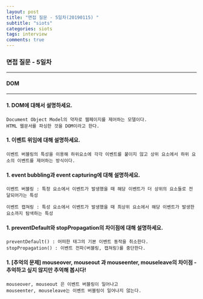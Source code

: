 ```yaml
---
layout: post
title: "면접 질문 - 5일차(20190115) "
subtitle: "siots"
categories: siots
tags: interview
comments: true
---
```


### 면접 질문 - 5일차

---

#### DOM

---

#### 1. DOM에 대해서 설명하세요.

```
Document Object Model의 약자로 웹페이지를 제어하는 모델이다.
HTML 웹문서를 파싱한 것을 DOM이라고 한다.
```

#### 1. 이벤트 위임에 대해 설명하세요.

```
이벤트 버블링의 특성을 이용해 하위요소에 각각 이벤트를 붙이지 않고 상위 요소에서 하위 요소의 이벤트를 제어하는 방식이다.
```

#### 1. event bubbling과 event capturing에 대해 설명하세요.

```
이벤트 버블링 : 특정 요소에서 이벤트가 발생했을 때 해당 이벤트가 더 상위의 요소들로 전달되어가는 특성

이벤트 캡쳐링 : 특성 요소에서 이벤트가 발생했을 때 최상위 요소에서 해당 이벤트가 발생한 요소까지 탐색하는 특성
```

#### 1. preventDefault와 stopPropagation의 차이점에 대해 설명하세요.

```
preventDefault() : 어떠한 태그의 기본 이벤트 동작을 취소한다.
stopPropagation() : 이벤트 전파(버블링, 캡쳐링)를 중단한다.
```

#### 1. [추억의 문제] mouseover, mouseout 과 mouseenter, mouseleave의 차이점 - 추억하고 싶지 않지만 추억해 봅시다!

```
mouseover, mouseout 은 이벤트 버블링이 일어나고
mouseenter, mouseleave는 이벤트 버블링이 일어나지 않는다.
```
